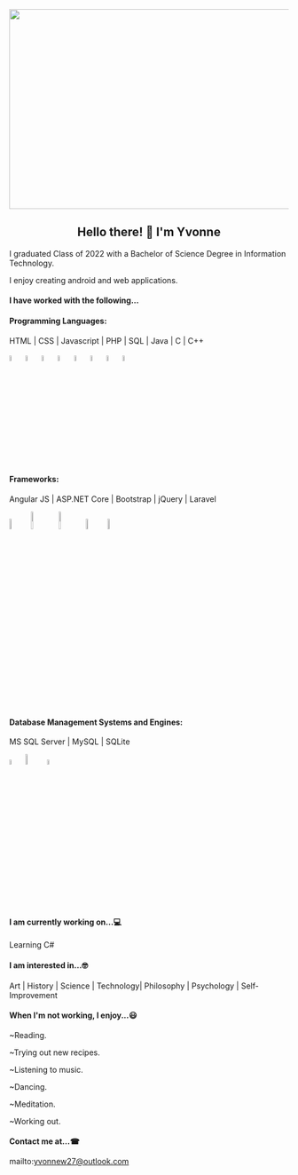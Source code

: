 <img align="center" src="https://github.com/Vonleo/Vonleo/assets/34787629/f5386a65-e3ec-46df-ba6b-bab1e3e8ec0d" width="960" height="360" />

<h2 align="center">Hello there! 👋 I'm Yvonne</h2>

<p>I graduated Class of 2022 with a Bachelor of Science Degree in Information Technology.</p>

<p>I enjoy creating android and web applications.</p>

<h4>I have worked with the following...</h4>
  
  #### Programming Languages:

<p>HTML | CSS | Javascript | PHP | SQL | Java | C | C++</p>

<img width="5%" src=https://github.com/Vonleo/Vonleo/assets/34787629/07492581-5556-430d-ae96-fe290e8ed7c3/>

<img width="5%" src=https://github.com/Vonleo/Vonleo/assets/34787629/3fed1ed4-f23f-4a1e-9f1b-3f1355c5bcdf/>

<img width="5%" src=https://github.com/Vonleo/Vonleo/assets/34787629/5f7a80af-3a99-4e18-a6b4-1af1988a430b/>

<img width="5%" src=https://github.com/Vonleo/Vonleo/assets/34787629/cf4a7edd-702e-403e-8913-da29599a8025/>

<img width="5%" src=https://github.com/Vonleo/Vonleo/assets/34787629/e690b2f2-d45c-474f-9737-e99be5c1c386/>

<img width="5%" src=https://github.com/Vonleo/Vonleo/assets/34787629/936e79e7-e551-4dbd-a31e-3db7e7f061d0/>

<img width="5%" src=https://github.com/Vonleo/Vonleo/assets/34787629/8847f994-ff2a-476b-b783-bd8ff1dc9e3f/>

<img width="5%" src=https://github.com/Vonleo/Vonleo/assets/34787629/19ce6619-8a60-44e4-97c1-47b8a7a3f705/>

#### Frameworks:

<p>Angular JS | ASP.NET Core | Bootstrap | jQuery | Laravel</p>

<img width="7%" src=https://github.com/Vonleo/Vonleo/assets/34787629/e57b76f0-320b-4cef-90ac-abec6fee437d/>

<img width="9%" src=https://github.com/Vonleo/Vonleo/assets/34787629/ba2e56db-7d70-4b0a-8423-23b0851d9854/>

<img width="9%" src=https://github.com/Vonleo/Vonleo/assets/34787629/4208a938-469e-4a53-acf4-0ea49a5ca2b8/>

<img width="7%" src=https://github.com/Vonleo/Vonleo/assets/34787629/96c7a008-530b-4e6d-b114-37ad4da7bd09/>

<img width="7%" src=https://github.com/Vonleo/Vonleo/assets/34787629/9b0db650-e493-48ca-83d0-dde896ec235b/>
    
 #### Database Management Systems and Engines:

<p>MS SQL Server | MySQL | SQLite</p>

<img width="5%" src=https://github.com/Vonleo/Vonleo/assets/34787629/6cd9aab7-e009-47fc-9fb0-5748cffbd98f/>

<img width="7%" src=https://github.com/Vonleo/Vonleo/assets/34787629/5d6215ed-a15b-48ef-979f-0a58a47016cf/>

<img width="5%" src=https://github.com/Vonleo/Vonleo/assets/34787629/753f330b-9dec-47cc-bf2b-bcde8bd1398c/>

<h4>I am currently working on...💻</h4><p>Learning C#</p>

<h4>I am interested in...🤓</h4>
Art | History | Science | Technology| Philosophy | Psychology | Self-Improvement

<h4>When I'm not working, I enjoy...😃</h4>
<p>~Reading.</p>
<p>~Trying out new recipes.</p>
<p>~Listening to music.</p>
<p>~Dancing.</p>
<p>~Meditation.</p>
<p>~Working out.</p>

<h4>Contact me at...☎</h4>

mailto:yvonnew27@outlook.com


<!-- FOR INDENTED CONTAINER
<div class="row">  
  <div class="column" markdown="1">    
    INSERT TEXT HERE   
  </div>  
 </div>
-->
